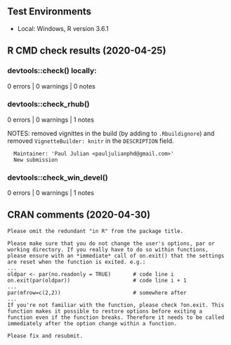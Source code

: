 ## Test Environments

* Local: Windows, R version 3.6.1

## R CMD check results (2020-04-25)

### devtools::check() locally:
0 errors | 0 warnings | 0 notes

### devtools::check_rhub()
0 errors | 0 warnings | 1 notes

NOTES:
removed vignittes in the build (by adding to `.Rbuildignore`) and removed `VignetteBuilder: knitr` in the `DESCRIPTION` field.

```
  Maintainer: 'Paul Julian <pauljulianphd@gmail.com>'
  New submission
```

### devtools::check_win_devel()
0 errors | 0 warnings | 1 notes


## CRAN comments (2020-04-30)

```
Please omit the redundant "in R" from the package title.

Please make sure that you do not change the user's options, par or working directory. If you really have to do so within functions, please ensure with an *immediate* call of on.exit() that the settings are reset when the function is exited. e.g.:
...
oldpar <- par(no.readonly = TRUE)       # code line i
on.exit(par(oldpar))                    # code line i + 1
...
par(mfrow=c(2,2))                       # somewhere after
...
If you're not familiar with the function, please check ?on.exit. This function makes it possible to restore options before exiting a function even if the function breaks. Therefore it needs to be called immediately after the option change within a function.

Please fix and resubmit.

```
